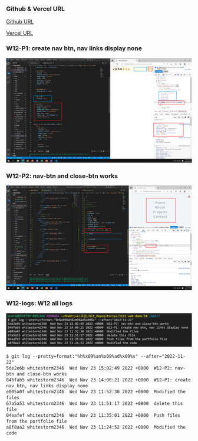 ### Github & Vercel URL

[Github URL](https://github.com/whitestorm2346/1111-web-demo-18)

[Vercel URL](https://1111-web-demo-18-m55w.vercel.app/)

### W12-P1: create nav btn, nav links display none

![](w12-p1.png)

### W12-P2: nav-btn and close-btn works

![](w12-p2.png)

### W12-logs: W12 all logs

![](w12-logs.png)

```
$ git log --pretty=format:"%h%x09%an%x09%ad%x09%s" --after="2022-11-22"
5de2e6b whitestorm2346  Wed Nov 23 15:02:49 2022 +0800  W12-P2: nav-btn and close-btn works
846fab5 whitestorm2346  Wed Nov 23 14:06:21 2022 +0800  W12-P1: create nav btn, nav links display none
e005a0f whitestorm2346  Wed Nov 23 11:52:30 2022 +0800  Modified the files
67a5a53 whitestorm2346  Wed Nov 23 11:51:17 2022 +0800  delete this file
04eafef whitestorm2346  Wed Nov 23 11:35:01 2022 +0800  Push files from the portfolio file
a8f8aa2 whitestorm2346  Wed Nov 23 11:24:52 2022 +0800  Modified the code
```
